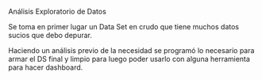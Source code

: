 Análisis Exploratorio de Datos

Se toma en primer lugar un Data Set en crudo que tiene muchos datos sucios que debo depurar.

Haciendo un análisis previo de la necesidad se programó lo necesario para armar el DS final y limpio para luego poder usarlo con alguna herramienta para hacer dashboard.
